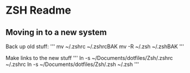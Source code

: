 # ZSH Readme

## Moving in to a new system
Back up old stuff:
'''
mv ~/.zshrc ~/.zshrcBAK
mv -R ~/.zsh ~/.zshBAK
'''

Make links to the new stuff
'''
ln -s ~/Documents/dotfiles/Zsh/.zshrc ~/.zshrc
ln -s ~/Documents/dotfiles/Zsh/.zsh ~/.zsh
'''
